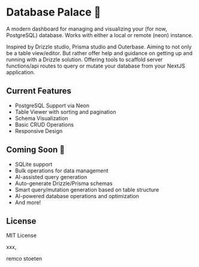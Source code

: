 # Database Palace 🏰

A modern dashboard for managing and visualizing your (for now, PostgreSQL) database. Works with either a local or remote (neon) instance.

Inspired by Drizzle studio, Prisma studio and Outerbase. Aiming to not only be a table view/editor. But rather offer help and guidance on getting up and running with a Drizzle solution. Offering tools to scaffold server functions/api routes to query or mutate your database from your NextJS application.

## Current Features

- PostgreSQL Support via Neon
- Table Viewer with sorting and pagination
- Schema Visualization
- Basic CRUD Operations
- Responsive Design

## Coming Soon 🚀

- SQLite support
- Bulk operations for data management
- AI-assisted query generation
- Auto-generate Drizzle/Prisma schemas
- Smart query/mutation generation based on table structure
- AI-powered database operations and optimization
- And more!

## License

MIT License

xxx,

remco stoeten
